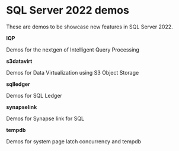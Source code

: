 # SQL Server 2022 demos

These are demos to be showcase new features in SQL Server 2022.

**IQP**

Demos for the nextgen of Intelligent Query Processing

**s3datavirt**

Demos for Data Virtualization using S3 Object Storage

**sqlledger**

Demos for SQL Ledger

**synapselink**

Demos for Synapse link for SQL

**tempdb**

Demos for system page latch concurrency and tempdb
